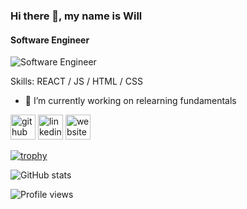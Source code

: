 ### Hi there 👋, my name is Will
#### Software Engineer
![Software Engineer]([https://www.linkedin.com/in/will-kao/overlay/background-image/](https://media.licdn.com/dms/image/D5616AQEJf2PXThzITw/profile-displaybackgroundimage-shrink_350_1400/0/1671943635527?e=1677715200&v=beta&t=U3OpbETMLJoRDHGxuCdoHKiwTSrU2-eHsvsKNaI_hZI))


Skills: REACT / JS / HTML / CSS

- 🔭 I’m currently working on relearning fundamentals 


[<img src='https://cdn.jsdelivr.net/npm/simple-icons@3.0.1/icons/github.svg' alt='github' height='40'>](https://github.com/willkao)  [<img src='https://cdn.jsdelivr.net/npm/simple-icons@3.0.1/icons/linkedin.svg' alt='linkedin' height='40'>](https://www.linkedin.com/in/willkao/)  [<img src='https://cdn.jsdelivr.net/npm/simple-icons@3.0.1/icons/icloud.svg' alt='website' height='40'>](willkao.com)  

[![trophy](https://github-profile-trophy.vercel.app/?username=willkao)](https://github.com/ryo-ma/github-profile-trophy)

![GitHub stats](https://github-readme-stats.vercel.app/api?username=willkao&show_icons=true)  

![Profile views](https://gpvc.arturio.dev/willkao)  
